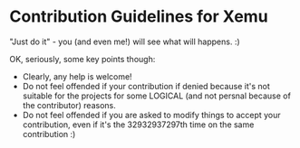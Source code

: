 # Contribution Guidelines for Xemu

"Just do it" - you (and even me!) will see what will happens. :)

OK, seriously, some key points though:

* Clearly, any help is welcome!
* Do not feel offended if your contribution if denied because it's
not suitable for the projects for some LOGICAL (and not persnal because
of the contributor) reasons.
* Do not feel offended if you are asked to modify things to accept
your contribution, even if it's the 32932937297th time on the same
contribution :)
